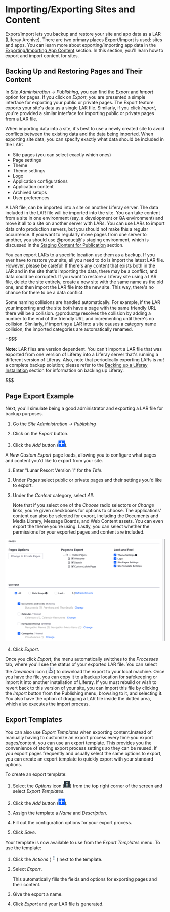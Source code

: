 # Importing/Exporting Sites and Content [](id=importing-exporting-pages-and-content)

Export/Import lets you backup and restore your site and app data as a LAR (Liferay Archive). There are two primary places Export/Import is used: sites and apps. You can learn more about exporting/importing app data in the
[Exporting/Importing App Content](/discover/portal/-/knowledge_base/7-1/exporting-importing-app-data)
section. In this section, you'll learn how to export and import content for
sites.

## Backing Up and Restoring Pages and Their Content [](id=backing-up-and-restoring-pages-and-their-content)

In *Site Administration* &rarr; *Publishing*, you can find the *Export* and 
*Import* option for pages. If you click on *Export*, you are presented a simple 
interface for exporting your public or private pages. The Export feature 
exports your site's data as a single LAR file. Similarly, if you click 
*Import*, you're provided a similar interface for importing public or private pages from a LAR file.

When importing data into a site, it's best to use a newly created site to avoid
conflicts between the existing data and the data being imported. When exporting site data, you can specify exactly what data should be included in the LAR:

- Site pages (you can select exactly which ones)
- Page settings
- Theme
- Theme settings
- Logo
- Application configurations
- Application content
- Archived setups
- User preferences

A LAR file, can be imported into a site on another Liferay server. The data 
included in the LAR file will be imported into the site. You can take content 
from a site in one environment (say, a development or QA environment) and move 
it all to a site on another server with LARs. You can use LARs to import data 
onto production servers, but you should not make this a regular occurrence. If 
you want to regularly move pages from one server to another, you should use 
@product@'s staging environment, which is discussed in the [Staging Content for Publication](/discover/portal/-/knowledge_base/7-1/staging-content-for-publication) section.

You can export LARs to a specific location use them as a backup. If you ever 
have to restore your site, all you need to do is import the latest LAR file. 
However, please be careful! If there's any content that exists both in the LAR 
and in the site that's importing the data, there may be a conflict, and data 
could be corrupted. If you want to restore a Liferay site using a LAR file, 
delete the site entirely, create a new site with the same name as the old one, 
and then import the LAR file into the new site. This way, there's no chance for 
there to be a data conflict.

Some naming collisions are handled automatically. For example, if the LAR your importing and the site both have a page with the same friendly URL there will be a collision. @product@ resolves the collision by adding a number to the end of the friendly URL and incrementing until there's no collision. Similarly, if importing a LAR into a site causes a category name collision, the imported categories are automatically renamed.

+$$$

**Note:** LAR files are version dependent. You can't import a LAR file that was
exported from one version of Liferay into a Liferay server that's running a
different version of Liferay. Also, note that periodically exporting LARs is
*not* a complete backup solution; please refer to the
[Backing up a Liferay Installation](/discover/deployment/-/knowledge_base/7-0/backing-up-a-liferay-installation)
section for information on backing up Liferay.

$$$

## Page Export Example

Next, you'll simulate being a good administrator and exporting a LAR file for
backup purposes.

1.  Go the *Site Administration* &rarr; *Publishing*

2.  Click on the *Export* button.

3.  Click the *Add* button (![Custom Export](../../../../images/icon-add.png)). 

A *New Custom Export* page loads, allowing you to configure what pages and 
content you'd like to export from your site. 

1.  Enter "Lunar Resort Version 1" for the *Title*.

2.  Under *Pages* select public or private pages and their settings you'd like 
    to export.
    
3.  Under the *Content* category, select *All*.

    Note that if you select one of the *Choose* radio selectors or *Change* 
    links, you're given checkboxes for options to choose. The applications' 
    content can also be selected for export, including the Documents and Media 
    Library, Message Boards, and Web Content assets. You can even export the 
    theme you're using. Lastly, you can select whether the permissions for your 
    exported pages and content are included.

![Figure 1: You can configure your export options manually by selecting pages, content, and permissions.](../../../../images/export-page-templates.png)

4. Click *Export*.

Once you click *Export*, the menu automatically switches to the *Processes* tab,
where you'll see the status of your exported LAR file. You can select the
*Download* icon (![Download](../../../../images/icon-download.png)) to download the
export to your local machine. Once you have the file, you can copy it to a
backup location for safekeeping or import it into another installation of
Liferay. If you must rebuild or wish to revert back to this version of your
site, you can import this file by clicking the *Import* button from the
Publishing menu, browsing to it, and selecting it. You also have the option of
dragging a LAR file inside the dotted area, which also executes the import
process.

## Export Templates

You can also use *Export Templates* when exporting content.Instead of manually 
having to customize an export process every time you export pages/content, you 
can use an export template. This provides you the convenience of storing export 
process settings so they can be reused. If you export pages frequently and 
usually select the same options to export, you can create an export template to 
quickly export with your standard options.

To create an export template:

1.  Select the *Options* icon (![Options](../../../../images/icon-options.png)) from the top right corner of the screen and select *Export Templates*.

2.  Click the *Add* button (![Add Export Template](../../../../images/icon-add.png)).

3.  Assign the template a *Name* and *Description*.

4.  Fill out the configuration options for your export process.

5.  Click *Save*.

Your template is now available to use from the *Export Templates* menu. To use 
the template:

1.  Click the *Actions* (![Actions](../../../../images/icon-actions.png)) next to the template.

2.  Select *Export*.

    This automatically fills the fields and options for exporting pages and 
    their content.

3.  Give the export a name.


4.  Click *Export* and your LAR file is generated.

